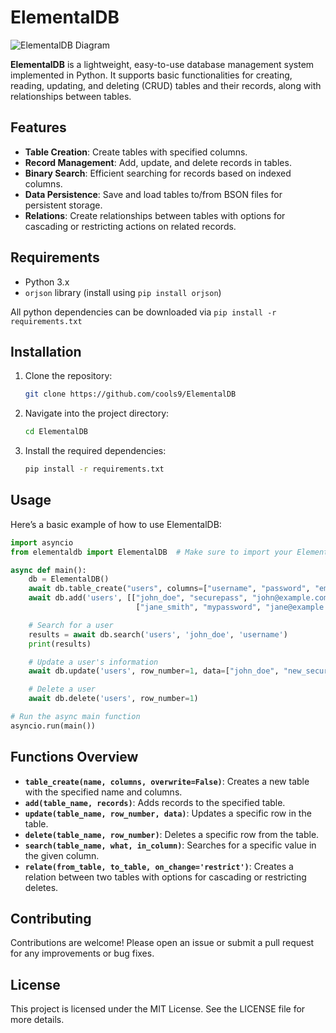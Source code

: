# ElementalDB

![ElementalDB Diagram](ElementalDB.jpg)

**ElementalDB** is a lightweight, easy-to-use database management system implemented in Python. It supports basic functionalities for creating, reading, updating, and deleting (CRUD) tables and their records, along with relationships between tables.

## Features

- **Table Creation**: Create tables with specified columns.
- **Record Management**: Add, update, and delete records in tables.
- **Binary Search**: Efficient searching for records based on indexed columns.
- **Data Persistence**: Save and load tables to/from BSON files for persistent storage.
- **Relations**: Create relationships between tables with options for cascading or restricting actions on related records.

## Requirements

- Python 3.x
- `orjson` library (install using `pip install orjson`)

All python dependencies can be downloaded via `pip install -r requirements.txt`

## Installation

1. Clone the repository:

   ```bash
   git clone https://github.com/cools9/ElementalDB
   ```

2. Navigate into the project directory:

   ```bash
   cd ElementalDB
   ```

3. Install the required dependencies:

   ```bash
   pip install -r requirements.txt
   ```

## Usage

Here’s a basic example of how to use ElementalDB:

```python
import asyncio
from elementaldb import ElementalDB  # Make sure to import your ElementalDB class

async def main():
    db = ElementalDB()
    await db.table_create("users", columns=["username", "password", "email"])
    await db.add('users', [["john_doe", "securepass", "john@example.com"],
                            ["jane_smith", "mypassword", "jane@example.com"]])

    # Search for a user
    results = await db.search('users', 'john_doe', 'username')
    print(results)

    # Update a user's information
    await db.update('users', row_number=1, data=["john_doe", "new_securepass", "john_new@example.com"])

    # Delete a user
    await db.delete('users', row_number=1)

# Run the async main function
asyncio.run(main())
```

## Functions Overview

- **`table_create(name, columns, overwrite=False)`**: Creates a new table with the specified name and columns.
- **`add(table_name, records)`**: Adds records to the specified table.
- **`update(table_name, row_number, data)`**: Updates a specific row in the table.
- **`delete(table_name, row_number)`**: Deletes a specific row from the table.
- **`search(table_name, what, in_column)`**: Searches for a specific value in the given column.
- **`relate(from_table, to_table, on_change='restrict')`**: Creates a relation between two tables with options for cascading or restricting deletes.

## Contributing

Contributions are welcome! Please open an issue or submit a pull request for any improvements or bug fixes.

## License

This project is licensed under the MIT License. See the LICENSE file for more details.
